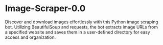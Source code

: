 # Image-Scraper-0.0
Discover and download images effortlessly with this Python image scraping bot. Utilizing BeautifulSoup and requests, the bot extracts image URLs from a specified website and saves them in a user-defined directory for easy access and organization.
